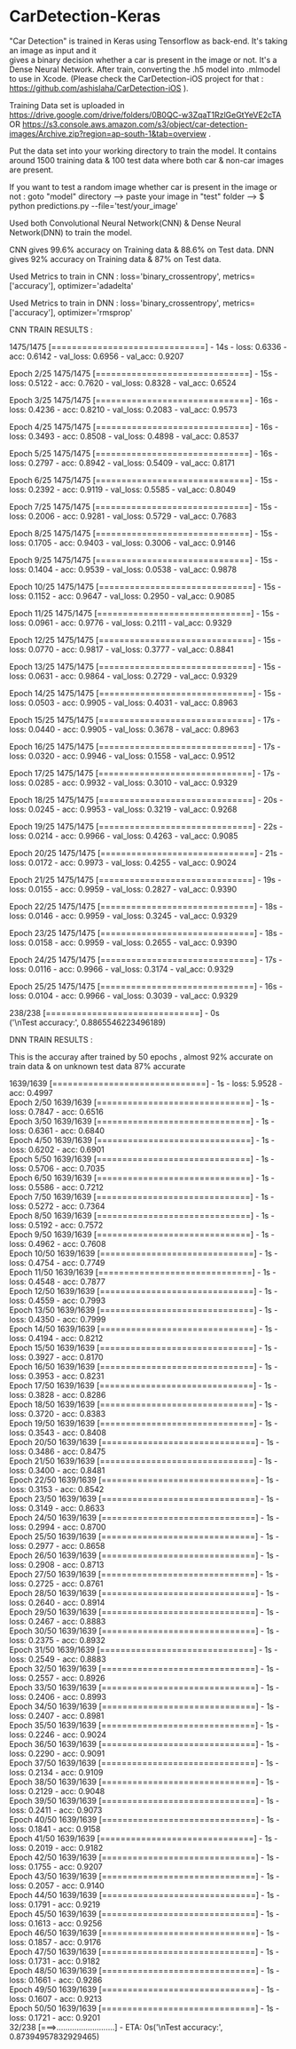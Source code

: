 # CarDetection-Keras
"Car Detection" is trained in Keras using Tensorflow as back-end. It's taking an image as input and it  
gives a binary decision whether a car is present in the image or not. It's a Dense Neural Network. After train, converting the .h5 model
into .mlmodel to use in Xcode. (Please check the CarDetection-iOS project for that :  https://github.com/ashislaha/CarDetection-iOS ).

Training Data set is uploaded in https://drive.google.com/drive/folders/0B0QC-w3ZqaT1RzlGeGtYeVE2cTA   OR 
https://s3.console.aws.amazon.com/s3/object/car-detection-images/Archive.zip?region=ap-south-1&tab=overview .

Put the data set into your working 
directory to train the model. It contains around 1500 training data & 100 test data where both car & non-car images are present.

If you want to test a random image whether car is present in the image or not : 
goto "model" directory -->  paste your image in "test" folder --> $ python predictions.py --file='test/your_image'

Used both Convolutional Neural Network(CNN) & Dense Neural Network(DNN) to train the model. 

CNN gives 99.6% accuracy on Training data & 88.6% on Test data.
DNN gives 92%   accuracy on Training data & 87% on Test data.

Used Metrics to train in CNN : loss='binary_crossentropy', metrics=['accuracy'], optimizer='adadelta'

Used Metrics to train in DNN : loss='binary_crossentropy', metrics=['accuracy'], optimizer='rmsprop'

CNN TRAIN RESULTS : 

1475/1475 [==============================] - 14s - loss: 0.6336 - acc: 0.6142 - val_loss: 0.6956 - val_acc: 0.9207

Epoch 2/25
1475/1475 [==============================] - 15s - loss: 0.5122 - acc: 0.7620 - val_loss: 0.8328 - val_acc: 0.6524

Epoch 3/25
1475/1475 [==============================] - 16s - loss: 0.4236 - acc: 0.8210 - val_loss: 0.2083 - val_acc: 0.9573

Epoch 4/25
1475/1475 [==============================] - 16s - loss: 0.3493 - acc: 0.8508 - val_loss: 0.4898 - val_acc: 0.8537

Epoch 5/25
1475/1475 [==============================] - 16s - loss: 0.2797 - acc: 0.8942 - val_loss: 0.5409 - val_acc: 0.8171

Epoch 6/25
1475/1475 [==============================] - 15s - loss: 0.2392 - acc: 0.9119 - val_loss: 0.5585 - val_acc: 0.8049

Epoch 7/25
1475/1475 [==============================] - 15s - loss: 0.2006 - acc: 0.9281 - val_loss: 0.5729 - val_acc: 0.7683

Epoch 8/25
1475/1475 [==============================] - 15s - loss: 0.1705 - acc: 0.9403 - val_loss: 0.3006 - val_acc: 0.9146

Epoch 9/25
1475/1475 [==============================] - 15s - loss: 0.1404 - acc: 0.9539 - val_loss: 0.0538 - val_acc: 0.9878

Epoch 10/25
1475/1475 [==============================] - 15s - loss: 0.1152 - acc: 0.9647 - val_loss: 0.2950 - val_acc: 0.9085

Epoch 11/25
1475/1475 [==============================] - 15s - loss: 0.0961 - acc: 0.9776 - val_loss: 0.2111 - val_acc: 0.9329

Epoch 12/25
1475/1475 [==============================] - 15s - loss: 0.0770 - acc: 0.9817 - val_loss: 0.3777 - val_acc: 0.8841

Epoch 13/25
1475/1475 [==============================] - 15s - loss: 0.0631 - acc: 0.9864 - val_loss: 0.2729 - val_acc: 0.9329

Epoch 14/25
1475/1475 [==============================] - 15s - loss: 0.0503 - acc: 0.9905 - val_loss: 0.4031 - val_acc: 0.8963

Epoch 15/25
1475/1475 [==============================] - 17s - loss: 0.0440 - acc: 0.9905 - val_loss: 0.3678 - val_acc: 0.8963

Epoch 16/25
1475/1475 [==============================] - 17s - loss: 0.0320 - acc: 0.9946 - val_loss: 0.1558 - val_acc: 0.9512

Epoch 17/25
1475/1475 [==============================] - 17s - loss: 0.0285 - acc: 0.9932 - val_loss: 0.3010 - val_acc: 0.9329

Epoch 18/25
1475/1475 [==============================] - 20s - loss: 0.0245 - acc: 0.9953 - val_loss: 0.3219 - val_acc: 0.9268

Epoch 19/25
1475/1475 [==============================] - 22s - loss: 0.0214 - acc: 0.9966 - val_loss: 0.4263 - val_acc: 0.9085

Epoch 20/25
1475/1475 [==============================] - 21s - loss: 0.0172 - acc: 0.9973 - val_loss: 0.4255 - val_acc: 0.9024

Epoch 21/25
1475/1475 [==============================] - 19s - loss: 0.0155 - acc: 0.9959 - val_loss: 0.2827 - val_acc: 0.9390

Epoch 22/25
1475/1475 [==============================] - 18s - loss: 0.0146 - acc: 0.9959 - val_loss: 0.3245 - val_acc: 0.9329

Epoch 23/25
1475/1475 [==============================] - 18s - loss: 0.0158 - acc: 0.9959 - val_loss: 0.2655 - val_acc: 0.9390

Epoch 24/25
1475/1475 [==============================] - 17s - loss: 0.0116 - acc: 0.9966 - val_loss: 0.3174 - val_acc: 0.9329

Epoch 25/25
1475/1475 [==============================] - 16s - loss: 0.0104 - acc: 0.9966 - val_loss: 0.3039 - val_acc: 0.9329

238/238 [==============================] - 0s     
('\nTest accuracy:', 0.8865546223496189)



DNN TRAIN RESULTS : 

This is the accuray after trained by 50 epochs , almost 92% accurate on train data & on unknown test data 87% accurate

1639/1639 [==============================] - 1s - loss: 5.9528 - acc: 0.4997      
Epoch 2/50
1639/1639 [==============================] - 1s - loss: 0.7847 - acc: 0.6516     
Epoch 3/50
1639/1639 [==============================] - 1s - loss: 0.6361 - acc: 0.6840     
Epoch 4/50
1639/1639 [==============================] - 1s - loss: 0.6202 - acc: 0.6901     
Epoch 5/50
1639/1639 [==============================] - 1s - loss: 0.5706 - acc: 0.7035     
Epoch 6/50
1639/1639 [==============================] - 1s - loss: 0.5586 - acc: 0.7212     
Epoch 7/50
1639/1639 [==============================] - 1s - loss: 0.5272 - acc: 0.7364     
Epoch 8/50
1639/1639 [==============================] - 1s - loss: 0.5192 - acc: 0.7572     
Epoch 9/50
1639/1639 [==============================] - 1s - loss: 0.4962 - acc: 0.7608     
Epoch 10/50
1639/1639 [==============================] - 1s - loss: 0.4754 - acc: 0.7749     
Epoch 11/50
1639/1639 [==============================] - 1s - loss: 0.4548 - acc: 0.7877     
Epoch 12/50
1639/1639 [==============================] - 1s - loss: 0.4559 - acc: 0.7993     
Epoch 13/50
1639/1639 [==============================] - 1s - loss: 0.4350 - acc: 0.7999     
Epoch 14/50
1639/1639 [==============================] - 1s - loss: 0.4194 - acc: 0.8212     
Epoch 15/50
1639/1639 [==============================] - 1s - loss: 0.3927 - acc: 0.8170     
Epoch 16/50
1639/1639 [==============================] - 1s - loss: 0.3953 - acc: 0.8231     
Epoch 17/50
1639/1639 [==============================] - 1s - loss: 0.3828 - acc: 0.8286     
Epoch 18/50
1639/1639 [==============================] - 1s - loss: 0.3720 - acc: 0.8383     
Epoch 19/50
1639/1639 [==============================] - 1s - loss: 0.3543 - acc: 0.8408     
Epoch 20/50
1639/1639 [==============================] - 1s - loss: 0.3486 - acc: 0.8475     
Epoch 21/50
1639/1639 [==============================] - 1s - loss: 0.3400 - acc: 0.8481     
Epoch 22/50
1639/1639 [==============================] - 1s - loss: 0.3153 - acc: 0.8542     
Epoch 23/50
1639/1639 [==============================] - 1s - loss: 0.3149 - acc: 0.8633     
Epoch 24/50
1639/1639 [==============================] - 1s - loss: 0.2994 - acc: 0.8700     
Epoch 25/50
1639/1639 [==============================] - 1s - loss: 0.2977 - acc: 0.8658     
Epoch 26/50
1639/1639 [==============================] - 1s - loss: 0.2908 - acc: 0.8713     
Epoch 27/50
1639/1639 [==============================] - 1s - loss: 0.2725 - acc: 0.8761     
Epoch 28/50
1639/1639 [==============================] - 1s - loss: 0.2640 - acc: 0.8914     
Epoch 29/50
1639/1639 [==============================] - 1s - loss: 0.2467 - acc: 0.8883     
Epoch 30/50
1639/1639 [==============================] - 1s - loss: 0.2375 - acc: 0.8932     
Epoch 31/50
1639/1639 [==============================] - 1s - loss: 0.2549 - acc: 0.8883     
Epoch 32/50
1639/1639 [==============================] - 1s - loss: 0.2557 - acc: 0.8926     
Epoch 33/50
1639/1639 [==============================] - 1s - loss: 0.2406 - acc: 0.8993     
Epoch 34/50
1639/1639 [==============================] - 1s - loss: 0.2407 - acc: 0.8981     
Epoch 35/50
1639/1639 [==============================] - 1s - loss: 0.2246 - acc: 0.9024     
Epoch 36/50
1639/1639 [==============================] - 1s - loss: 0.2290 - acc: 0.9091     
Epoch 37/50
1639/1639 [==============================] - 1s - loss: 0.2134 - acc: 0.9109     
Epoch 38/50
1639/1639 [==============================] - 1s - loss: 0.2129 - acc: 0.9048     
Epoch 39/50
1639/1639 [==============================] - 1s - loss: 0.2411 - acc: 0.9073     
Epoch 40/50
1639/1639 [==============================] - 1s - loss: 0.1841 - acc: 0.9158     
Epoch 41/50
1639/1639 [==============================] - 1s - loss: 0.2019 - acc: 0.9182     
Epoch 42/50
1639/1639 [==============================] - 1s - loss: 0.1755 - acc: 0.9207     
Epoch 43/50
1639/1639 [==============================] - 1s - loss: 0.2057 - acc: 0.9140     
Epoch 44/50
1639/1639 [==============================] - 1s - loss: 0.1791 - acc: 0.9219     
Epoch 45/50
1639/1639 [==============================] - 1s - loss: 0.1613 - acc: 0.9256     
Epoch 46/50
1639/1639 [==============================] - 1s - loss: 0.1857 - acc: 0.9176     
Epoch 47/50
1639/1639 [==============================] - 1s - loss: 0.1731 - acc: 0.9182     
Epoch 48/50
1639/1639 [==============================] - 1s - loss: 0.1661 - acc: 0.9286     
Epoch 49/50
1639/1639 [==============================] - 1s - loss: 0.1607 - acc: 0.9213     
Epoch 50/50
1639/1639 [==============================] - 1s - loss: 0.1721 - acc: 0.9201     
 32/238 [===>..........................] - ETA: 0s('\nTest accuracy:', 0.87394957832929465)
